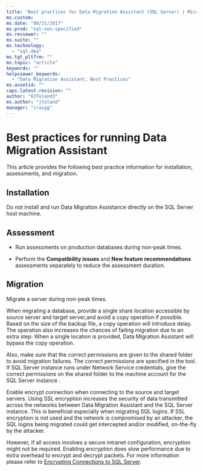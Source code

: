 ```yaml
---
title: "Best practices for Data Migration Assistant (SQL Server) | Microsoft Docs"
ms.custom: 
ms.date: "08/31/2017"
ms.prod: "sql-non-specified"
ms.reviewer: ""
ms.suite: ""
ms.technology: 
  - "sql-dma"
ms.tgt_pltfrm: ""
ms.topic: "article"
keywords: ""
helpviewer_keywords: 
  - "Data Migration Assistant, Best Practices"
ms.assetid: ""
caps.latest.revision: ""
author: "HJToland3"
ms.author: "jtoland"
manager: "craigg"
---
```



# Best practices for running Data Migration Assistant
This article provides the following best practice information for installation, assessments, and migration.

## Installation

Do not install and run Data Migration Assistance directly on the SQL Server host machine.

## Assessment

- Run assessments on production databases during non-peak times.

- Perform the **Compatibility issues** and **New feature recommendations** assessments separately to reduce the assessment duration.

## Migration

Migrate a server during non-peak times.

When migrating a database, provide a single share location accessible by source server and target server,and avoid a copy operation if possible. Based on the size of the backup file, a copy operation will introduce delay. The operation also increases the chances of failing migration due to an extra step. When a single location is provided, Data Migration Assistant will bypass the copy operation. 

Also, make sure that the correct permissions are given to the shared folder to avoid migration failures. The correct permissions are specified in the tool. If SQL Server instance runs under Network Service credentials, give the correct permissions on the shared folder to the machine account for the SQL Server instance .

Enable encrypt connection when connecting to the source and target servers. Using SSL encryption increases the security of data transmitted across the networks between Data Migration Assistant and the SQL Server instance. This is beneficial especially when migrating SQL logins. If SSL encryption is not used and the network is compromised by an attacker, the SQL logins being migrated could get intercepted and/or modified, on-the-fly by the attacker. 

However, if all access involves a secure intranet configuration, encryption might not be required. Enabling encryption does slow performance due to extra overhead to encrypt and decrypt packets. For more information please refer to [Encrypting Connections to SQL Server](https://go.microsoft.com/fwlink/?linkid=832513).
